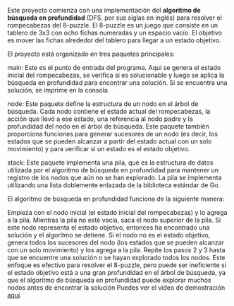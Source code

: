 Este proyecto comienza con una implementación del **algoritmo de búsqueda en profundidad** (DFS, por sus siglas en inglés) para resolver el rompecabezas del 8-puzzle. El 8-puzzle es un juego que consiste en un tablero de 3x3 con ocho fichas numeradas y un espacio vacío. El objetivo es mover las fichas alrededor del tablero para llegar a un estado objetivo.

El proyecto está organizado en tres paquetes principales:

main: Este es el punto de entrada del programa. Aquí se genera el estado inicial del rompecabezas, se verifica si es solucionable y luego se aplica la búsqueda en profundidad para encontrar una solución. Si se encuentra una solución, se imprime en la consola.

node: Este paquete define la estructura de un nodo en el árbol de búsqueda. Cada nodo contiene el estado actual del rompecabezas, la acción que llevó a ese estado, una referencia al nodo padre y la profundidad del nodo en el árbol de búsqueda. Este paquete también proporciona funciones para generar sucesores de un nodo (es decir, los estados que se pueden alcanzar a partir del estado actual con un solo movimiento) y para verificar si un estado es el estado objetivo.

stack: Este paquete implementa una pila, que es la estructura de datos utilizada por el algoritmo de búsqueda en profundidad para mantener un registro de los nodos que aún no se han explorado. La pila se implementa utilizando una lista doblemente enlazada de la biblioteca estándar de Go.

El algoritmo de búsqueda en profundidad funciona de la siguiente manera:

Empieza con el nodo inicial (el estado inicial del rompecabezas) y lo agrega a la pila.
Mientras la pila no esté vacía, saca el nodo superior de la pila. Si este nodo representa el estado objetivo, entonces ha encontrado una solución y el algoritmo se detiene.
Si el nodo no es el estado objetivo, genera todos los sucesores del nodo (los estados que se pueden alcanzar con un solo movimiento) y los agrega a la pila.
Repite los pasos 2 y 3 hasta que se encuentre una solución o se hayan explorado todos los nodos.
Este enfoque es efectivo para resolver el 8-puzzle, pero puede ser ineficiente si el estado objetivo está a una gran profundidad en el árbol de búsqueda, ya que el algoritmo de búsqueda en profundidad puede explorar muchos nodos antes de encontrar la solución
Puedes ver el video de demostración [aquí](https://drive.google.com/file/d/1-QztEqwCj1JzsB3i8UnELwXUIy44w3kP/view?usp=sharing).